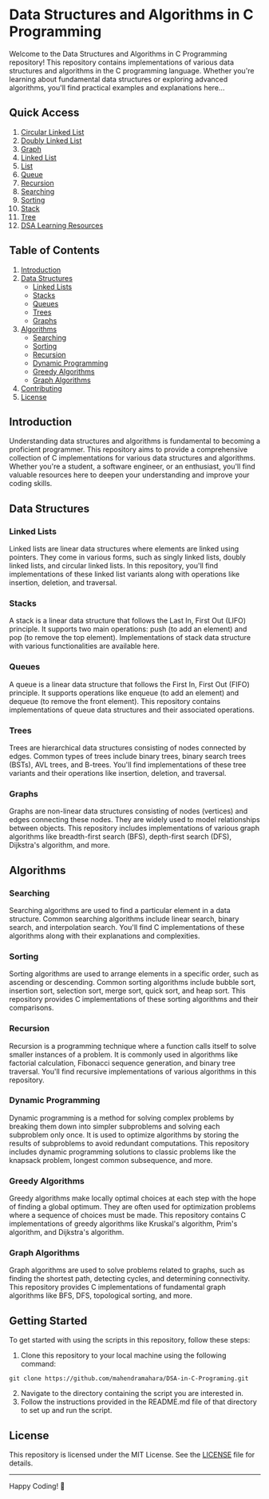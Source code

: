 # Data Structures and Algorithms in C Programming

Welcome to the Data Structures and Algorithms in C Programming repository! This repository contains implementations of various data structures and algorithms in the C programming language. Whether you're learning about fundamental data structures or exploring advanced algorithms, you'll find practical examples and explanations here...

## Quick Access

1. [Circular Linked List](./CIRCULAR-LINKED-LIST)
2. [Doubly Linked List](./DOUBLY-LINKED-LIST)
3. [Graph](./GRAPH)
4. [Linked List](./LINKED-LIST)
5. [List](./LIST)
6. [Queue](./QUEUE)
7. [Recursion](./RECURSION)
8. [Searching](./SEARCHING)
9. [Sorting](./SORTING)
10. [Stack](./STACK)
11. [Tree](./TREE)
12. [DSA Learning Resources](./DSA-LEARNING-RESOURCES)

## Table of Contents

1. [Introduction](#introduction)
2. [Data Structures](#data-structures)
    - [Linked Lists](#linked-lists)
    - [Stacks](#stacks)
    - [Queues](#queues)
    - [Trees](#trees)
    - [Graphs](#graphs)
3. [Algorithms](#algorithms)
    - [Searching](#searching)
    - [Sorting](#sorting)
    - [Recursion](#recursion)
    - [Dynamic Programming](#dynamic-programming)
    - [Greedy Algorithms](#greedy-algorithms)
    - [Graph Algorithms](#graph-algorithms)
4. [Contributing](#contributing)
5. [License](#license)

## Introduction

Understanding data structures and algorithms is fundamental to becoming a proficient programmer. This repository aims to provide a comprehensive collection of C implementations for various data structures and algorithms. Whether you're a student, a software engineer, or an enthusiast, you'll find valuable resources here to deepen your understanding and improve your coding skills.

## Data Structures

### Linked Lists

Linked lists are linear data structures where elements are linked using pointers. They come in various forms, such as singly linked lists, doubly linked lists, and circular linked lists. In this repository, you'll find implementations of these linked list variants along with operations like insertion, deletion, and traversal.

### Stacks

A stack is a linear data structure that follows the Last In, First Out (LIFO) principle. It supports two main operations: push (to add an element) and pop (to remove the top element). Implementations of stack data structure with various functionalities are available here.

### Queues

A queue is a linear data structure that follows the First In, First Out (FIFO) principle. It supports operations like enqueue (to add an element) and dequeue (to remove the front element). This repository contains implementations of queue data structures and their associated operations.

### Trees

Trees are hierarchical data structures consisting of nodes connected by edges. Common types of trees include binary trees, binary search trees (BSTs), AVL trees, and B-trees. You'll find implementations of these tree variants and their operations like insertion, deletion, and traversal.

### Graphs

Graphs are non-linear data structures consisting of nodes (vertices) and edges connecting these nodes. They are widely used to model relationships between objects. This repository includes implementations of various graph algorithms like breadth-first search (BFS), depth-first search (DFS), Dijkstra's algorithm, and more.

## Algorithms

### Searching

Searching algorithms are used to find a particular element in a data structure. Common searching algorithms include linear search, binary search, and interpolation search. You'll find C implementations of these algorithms along with their explanations and complexities.

### Sorting

Sorting algorithms are used to arrange elements in a specific order, such as ascending or descending. Common sorting algorithms include bubble sort, insertion sort, selection sort, merge sort, quick sort, and heap sort. This repository provides C implementations of these sorting algorithms and their comparisons.

### Recursion

Recursion is a programming technique where a function calls itself to solve smaller instances of a problem. It is commonly used in algorithms like factorial calculation, Fibonacci sequence generation, and binary tree traversal. You'll find recursive implementations of various algorithms in this repository.

### Dynamic Programming

Dynamic programming is a method for solving complex problems by breaking them down into simpler subproblems and solving each subproblem only once. It is used to optimize algorithms by storing the results of subproblems to avoid redundant computations. This repository includes dynamic programming solutions to classic problems like the knapsack problem, longest common subsequence, and more.

### Greedy Algorithms

Greedy algorithms make locally optimal choices at each step with the hope of finding a global optimum. They are often used for optimization problems where a sequence of choices must be made. This repository contains C implementations of greedy algorithms like Kruskal's algorithm, Prim's algorithm, and Dijkstra's algorithm.

### Graph Algorithms

Graph algorithms are used to solve problems related to graphs, such as finding the shortest path, detecting cycles, and determining connectivity. This repository provides C implementations of fundamental graph algorithms like BFS, DFS, topological sorting, and more.

## Getting Started

To get started with using the scripts in this repository, follow these steps:

1. Clone this repository to your local machine using the following command:

```
git clone https://github.com/mahendramahara/DSA-in-C-Programing.git
```

2. Navigate to the directory containing the script you are interested in.
3. Follow the instructions provided in the README.md file of that directory to set up and run the script.


## License

This repository is licensed under the MIT License. See the [LICENSE](LICENSE) file for details.

---

Happy Coding! 🚀
